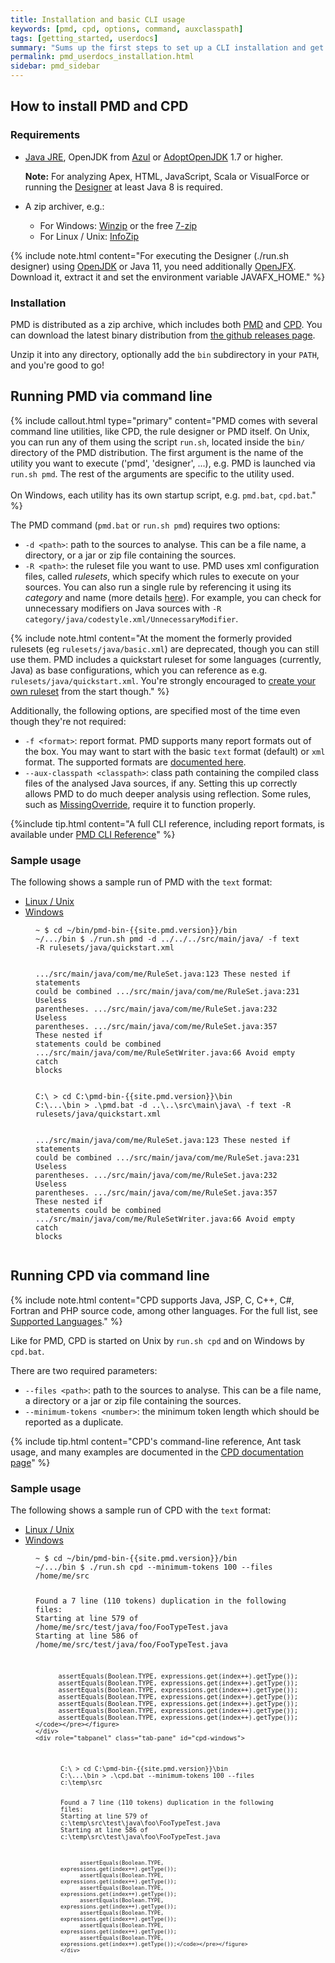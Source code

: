 ```yaml
---
title: Installation and basic CLI usage
keywords: [pmd, cpd, options, command, auxclasspath]
tags: [getting_started, userdocs]
summary: "Sums up the first steps to set up a CLI installation and get started using PMD"
permalink: pmd_userdocs_installation.html
sidebar: pmd_sidebar
---
```


## How to install PMD and CPD

### Requirements

*   [Java JRE](http://www.oracle.com/technetwork/java/javase/downloads/index.html),
    OpenJDK from [Azul](https://www.azul.com/downloads/zulu-community/)
    or [AdoptOpenJDK](https://adoptopenjdk.net/) 1.7 or higher.
    
    **Note:** For analyzing Apex, HTML, JavaScript, Scala or VisualForce or running the [Designer](pmd_userdocs_extending_designer_reference.html)
    at least Java 8 is required.
    
*   A zip archiver, e.g.:
    
    * For Windows: [Winzip](http://winzip.com) or the free [7-zip](http://www.7-zip.org/)
    * For Linux / Unix: [InfoZip](http://infozip.sourceforge.net/)

{% include note.html content="For executing the Designer (./run.sh designer) using [OpenJDK](http://jdk.java.net) or Java 11, you need additionally [OpenJFX](https://openjfx.io/). Download it, extract it and set the environment variable JAVAFX_HOME." %}


### Installation

PMD is distributed as a zip archive, which includes both [PMD](#running-pmd-via-command-line) and [CPD](pmd_userdocs_cpd.html). 
You can download the latest binary distribution from [the github releases page](https://github.com/pmd/pmd/releases).

Unzip it into any directory, optionally add the `bin` subdirectory in your `PATH`, and you're good to go!         

 

## Running PMD via command line

{% include callout.html type="primary"
   content="PMD comes with several command line utilities, like CPD, the rule designer or PMD itself.
            On Unix, you can run any of them using the script `run.sh`, located inside the `bin/`
            directory of the PMD distribution. The first argument is the name of the utility you want
            to execute ('pmd', 'designer', ...), e.g. PMD is launched via `run.sh pmd`. The rest of
            the arguments are specific to the utility used.<br/><br/>
            On Windows, each utility has its own startup script, e.g. `pmd.bat`, `cpd.bat`." %}

The PMD command (`pmd.bat` or `run.sh pmd`) requires two options:

* `-d <path>`: path to the sources to analyse. This can be a file name, a directory, or a jar or zip file containing the
sources.
* `-R <path>`: the ruleset file you want to use. PMD uses xml configuration files, called *rulesets*, which specify 
which rules to execute on your sources. You can also run a single rule by referencing it using its *category* and
name (more details [here](pmd_userdocs_making_rulesets.html#referencing-a-single-rule)). For example, you can check for unnecessary
modifiers on Java sources with `-R category/java/codestyle.xml/UnnecessaryModifier`.

{% include note.html
   content="At the moment the formerly provided rulesets (eg `rulesets/java/basic.xml`) are deprecated,
   though you can still use them. PMD includes a quickstart ruleset for some languages (currently, Java)
   as base configurations, which you can reference as e.g. `rulesets/java/quickstart.xml`. You're strongly
   encouraged to [create your own ruleset](pmd_userdocs_making_rulesets.html) from the start though." %}

Additionally, the following options, are specified most of the time even though they're not required:
* `-f <format>`: report format. PMD supports many report formats out of the box. You may want to start with the basic
`text` format (default) or `xml` format. The supported formats are [documented here](pmd_userdocs_cli_reference.html#available-report-formats).
* `--aux-classpath <classpath>`: class path containing the compiled class files of the analysed Java sources, if any.
  Setting this up correctly allows PMD to do much deeper analysis using reflection. Some rules, such as [MissingOverride](pmd_rules_java_bestpractices.html#missingoverride),
  require it to function properly.

{%include tip.html content="A full CLI reference, including report formats, is available under [PMD CLI Reference](pmd_userdocs_cli_reference.html)" %}



### Sample usage

 The following shows a sample run of PMD with the `text` format:


<div class="text-left">
  <ul class="nav nav-tabs" role="tablist">
    <li role="presentation" class="active"><a href="#linux" aria-controls="linux / unix" role="tab" data-toggle="tab">Linux / Unix</a></li>
    <li role="presentation"><a href="#windows" aria-controls="windows" role="tab" data-toggle="tab">Windows</a></li>
  </ul>
 
  <div class="tab-content">
    <div role="tabpanel" class="tab-pane active" id="linux">
<figure class="highlight"><pre><code class="language-bash" data-lang="bash"><span class="gp">~ $ </span><span class="s2">cd</span> ~/bin/pmd-bin-{{site.pmd.version}}/bin
<span class="gp">~/.../bin $ </span><span class="s2">./run.sh</span> pmd -d ../../../src/main/java/ -f text -R rulesets/java/quickstart.xml
  
  .../src/main/java/com/me/RuleSet.java:123  These nested if statements could be combined
  .../src/main/java/com/me/RuleSet.java:231  Useless parentheses.
  .../src/main/java/com/me/RuleSet.java:232  Useless parentheses.
  .../src/main/java/com/me/RuleSet.java:357  These nested if statements could be combined
  .../src/main/java/com/me/RuleSetWriter.java:66     Avoid empty catch blocks</code></pre></figure>
    </div>
    <div role="tabpanel" class="tab-pane" id="windows">
<figure class="highlight"><pre><code class="language-bash" data-lang="bash"><span class="gp">C:\ &gt; </span><span class="s2">cd</span> C:\pmd-bin-{{site.pmd.version}}\bin
<span class="gp">C:\...\bin > </span><span class="s2">.\pmd.bat</span> -d ..\..\src\main\java\ -f text -R rulesets/java/quickstart.xml
      
  .../src/main/java/com/me/RuleSet.java:123  These nested if statements could be combined
  .../src/main/java/com/me/RuleSet.java:231  Useless parentheses.
  .../src/main/java/com/me/RuleSet.java:232  Useless parentheses.
  .../src/main/java/com/me/RuleSet.java:357  These nested if statements could be combined
  .../src/main/java/com/me/RuleSetWriter.java:66     Avoid empty catch blocks</code></pre></figure>
    </div>
  </div>
</div>


## Running CPD via command line

{% include note.html
   content="CPD supports Java, JSP, C, C++, C#, Fortran and PHP source code, among other languages.
            For the full list, see [Supported Languages](pmd_userdocs_cpd.html#supported-languages)." %}

Like for PMD, CPD is started on Unix by `run.sh cpd` and on Windows by `cpd.bat`.

There are two required parameters:
* `--files <path>`: path to the sources to analyse. This can be a file name, a
  directory or a jar or zip file containing the sources.
* `--minimum-tokens <number>`: the minimum token length which should be reported as a duplicate.

{% include tip.html
   content="CPD's command-line reference, Ant task usage, and many examples are documented in the
            [CPD documentation page](pmd_userdocs_cpd.html)" %}

### Sample usage

 The following shows a sample run of CPD with the `text` format:


<div class="text-left">
  <ul class="nav nav-tabs" role="tablist">
    <li role="presentation" class="active"><a href="#cpd-linux" aria-controls="linux / unix" role="tab" data-toggle="tab">Linux / Unix</a></li>
    <li role="presentation"><a href="#cpd-windows" aria-controls="windows" role="tab" data-toggle="tab">Windows</a></li>
  </ul>

  <div class="tab-content">
    <div role="tabpanel" class="tab-pane active" id="cpd-linux">
<figure class="highlight"><pre><code class="language-bash" data-lang="bash"><span class="gp">~ $ </span><span class="s2">cd</span> ~/bin/pmd-bin-{{site.pmd.version}}/bin
<span class="gp">~/.../bin $ </span><span class="s2">./run.sh</span> cpd --minimum-tokens 100 --files /home/me/src

  Found a 7 line (110 tokens) duplication in the following files:
  Starting at line 579 of /home/me/src/test/java/foo/FooTypeTest.java
  Starting at line 586 of /home/me/src/test/java/foo/FooTypeTest.java

          assertEquals(Boolean.TYPE, expressions.get(index++).getType());
          assertEquals(Boolean.TYPE, expressions.get(index++).getType());
          assertEquals(Boolean.TYPE, expressions.get(index++).getType());
          assertEquals(Boolean.TYPE, expressions.get(index++).getType());
          assertEquals(Boolean.TYPE, expressions.get(index++).getType());
          assertEquals(Boolean.TYPE, expressions.get(index++).getType());
          assertEquals(Boolean.TYPE, expressions.get(index++).getType());</code></pre></figure>
    </div>
    <div role="tabpanel" class="tab-pane" id="cpd-windows">
<figure class="highlight"><pre><code class="language-bash" data-lang="bash"><span class="gp">C:\ &gt; </span><span class="s2">cd</span> C:\pmd-bin-{{site.pmd.version}}\bin
<span class="gp">C:\...\bin > </span><span class="s2">.\cpd.bat</span> --minimum-tokens 100 --files c:\temp\src

  Found a 7 line (110 tokens) duplication in the following files:
  Starting at line 579 of c:\temp\src\test\java\foo\FooTypeTest.java
  Starting at line 586 of c:\temp\src\test\java\foo\FooTypeTest.java

          assertEquals(Boolean.TYPE, expressions.get(index++).getType());
          assertEquals(Boolean.TYPE, expressions.get(index++).getType());
          assertEquals(Boolean.TYPE, expressions.get(index++).getType());
          assertEquals(Boolean.TYPE, expressions.get(index++).getType());
          assertEquals(Boolean.TYPE, expressions.get(index++).getType());
          assertEquals(Boolean.TYPE, expressions.get(index++).getType());
          assertEquals(Boolean.TYPE, expressions.get(index++).getType());</code></pre></figure>
    </div>
  </div>
</div>
